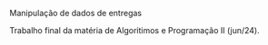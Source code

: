 Manipulação de dados de entregas

Trabalho final da matéria de Algoritimos e Programação II (jun/24).
